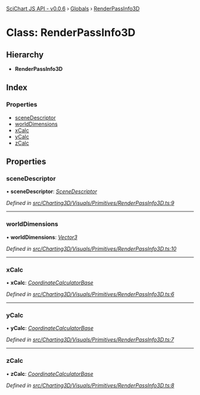 [SciChart JS API - v0.0.6](../README.md) › [Globals](../globals.md) › [RenderPassInfo3D](renderpassinfo3d.md)

# Class: RenderPassInfo3D

## Hierarchy

* **RenderPassInfo3D**

## Index

### Properties

* [sceneDescriptor](renderpassinfo3d.md#scenedescriptor)
* [worldDimensions](renderpassinfo3d.md#worlddimensions)
* [xCalc](renderpassinfo3d.md#xcalc)
* [yCalc](renderpassinfo3d.md#ycalc)
* [zCalc](renderpassinfo3d.md#zcalc)

## Properties

###  sceneDescriptor

• **sceneDescriptor**: *[SceneDescriptor](scenedescriptor.md)*

*Defined in [src/Charting3D/Visuals/Primitives/RenderPassInfo3D.ts:9](https://github.com/ABTSoftware/SciChart.Dev/blob/34ff3115c2/Web/src/SciChart/src/Charting3D/Visuals/Primitives/RenderPassInfo3D.ts#L9)*

___

###  worldDimensions

• **worldDimensions**: *[Vector3](vector3.md)*

*Defined in [src/Charting3D/Visuals/Primitives/RenderPassInfo3D.ts:10](https://github.com/ABTSoftware/SciChart.Dev/blob/34ff3115c2/Web/src/SciChart/src/Charting3D/Visuals/Primitives/RenderPassInfo3D.ts#L10)*

___

###  xCalc

• **xCalc**: *[CoordinateCalculatorBase](coordinatecalculatorbase.md)*

*Defined in [src/Charting3D/Visuals/Primitives/RenderPassInfo3D.ts:6](https://github.com/ABTSoftware/SciChart.Dev/blob/34ff3115c2/Web/src/SciChart/src/Charting3D/Visuals/Primitives/RenderPassInfo3D.ts#L6)*

___

###  yCalc

• **yCalc**: *[CoordinateCalculatorBase](coordinatecalculatorbase.md)*

*Defined in [src/Charting3D/Visuals/Primitives/RenderPassInfo3D.ts:7](https://github.com/ABTSoftware/SciChart.Dev/blob/34ff3115c2/Web/src/SciChart/src/Charting3D/Visuals/Primitives/RenderPassInfo3D.ts#L7)*

___

###  zCalc

• **zCalc**: *[CoordinateCalculatorBase](coordinatecalculatorbase.md)*

*Defined in [src/Charting3D/Visuals/Primitives/RenderPassInfo3D.ts:8](https://github.com/ABTSoftware/SciChart.Dev/blob/34ff3115c2/Web/src/SciChart/src/Charting3D/Visuals/Primitives/RenderPassInfo3D.ts#L8)*
